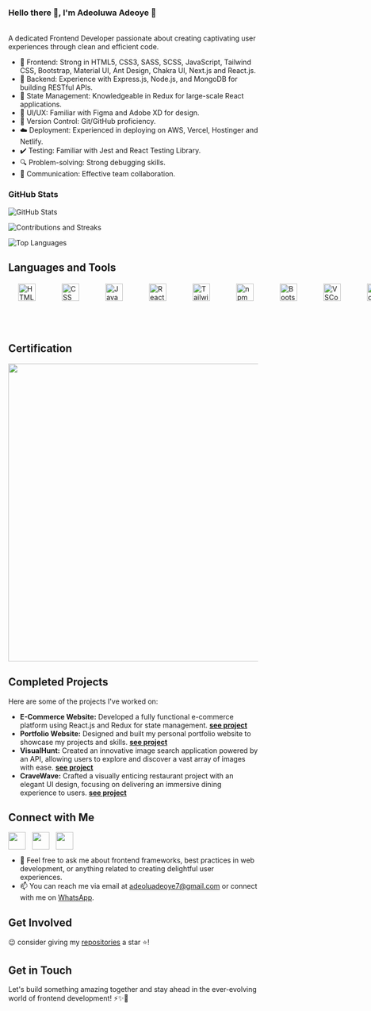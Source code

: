  ### Hello there 👋, I'm Adeoluwa Adeoye 👋
<br />
   A dedicated Frontend Developer passionate about creating captivating user experiences through clean and efficient code.


- 🎨 Frontend: Strong in HTML5, CSS3, SASS, SCSS, JavaScript, Tailwind CSS, Bootstrap, Material UI, Ant Design, Chakra UI, Next.js and React.js.
- 🚀 Backend: Experience with Express.js, Node.js, and MongoDB for building RESTful APIs.
- 🔄 State Management: Knowledgeable in Redux for large-scale React applications.
- 📱 UI/UX: Familiar with Figma and Adobe XD for design.
- 📝 Version Control: Git/GitHub proficiency.
- ☁️ Deployment: Experienced in deploying on AWS, Vercel, Hostinger and Netlify.
- ✔️ Testing: Familiar with Jest and React Testing Library.
- 🔍 Problem-solving: Strong debugging skills.
- 💬 Communication: Effective team collaboration.

### GitHub Stats
![GitHub Stats](https://github-readme-stats.vercel.app/api?username=adeoluwaadeoye&show_icons=true&theme=radical&custom_title=GitHub%20Stats&include_all_commits=true&count_private=true)

![Contributions and Streaks](https://github-readme-streak-stats.herokuapp.com/?user=adeoluwaadeoye&theme=radical)

![Top Languages](https://github-readme-stats.vercel.app/api/top-langs/?username=adeoluwaadeoye&layout=compact&theme=radical)

## Languages and Tools
<div style="display: flex; justify-content: space-between; gap: 40px; margin: 20px">
  <img align="left" src="https://www.vectorlogo.zone/logos/w3_html5/w3_html5-icon.svg" style="padding-right:10px;"  alt="HTML" height="35"/>
  <img align="left" src="https://www.vectorlogo.zone/logos/netlifyapp_watercss/netlifyapp_watercss-icon.svg" style="padding-right:10px;"  alt="CSS" height="35"/>
  <img align="left" src="https://www.vectorlogo.zone/logos/javascript/javascript-icon.svg" style="padding-right:10px;"  alt="JavaScript" height="35"/>
  <img align="left" src="https://www.vectorlogo.zone/logos/reactjs/reactjs-icon.svg" style="padding-right:10px;"  alt="React.js" height="35"/>
  <img align="left" src="https://www.vectorlogo.zone/logos/tailwindcss/tailwindcss-icon.svg" style="padding-right:10px;"  alt="Tailwind" height="35"/>
  <img align="left" src="https://www.vectorlogo.zone/logos/npmjs/npmjs-icon.svg" style="padding-right:10px;"  alt="npm" height="35"/>
  <img align="left" src="https://www.vectorlogo.zone/logos/getbootstrap/getbootstrap-icon.svg" style="padding-right:10px;"  alt="Bootstrap" height="35"/>
  <img align="left" src="https://www.vectorlogo.zone/logos/visualstudio_code/visualstudio_code-icon.svg" style="padding-right:10px;"  alt="VSCode" height="35"/>
  <img align="left" src="https://www.vectorlogo.zone/logos/nodejs/nodejs-icon.svg" style="padding-right:10px;"  alt="Node.js" height="35"/>
  <img align="left" src="https://www.vectorlogo.zone/logos/git-scm/git-scm-icon.svg" style="padding-right:10px;"  alt="Git" height="35"/>
</div>

<br />
<br />

## Certification
[<img src="https://s3.amazonaws.com/coursera_assets/meta_images/generated/CERTIFICATE_LANDING_PAGE/CERTIFICATE_LANDING_PAGE~ESFU4ABASJAZ/CERTIFICATE_LANDING_PAGE~ESFU4ABASJAZ.jpeg" width="600">](https://www.coursera.org/account/accomplishments/professional-cert/ESFU4ABASJAZ)

## Completed Projects
Here are some of the projects I've worked on:
- **E-Commerce Website:** Developed a fully functional e-commerce platform using React.js and Redux for state management. [**see project**](https://tastytopz.netlify.app/)
- **Portfolio Website:** Designed and built my personal portfolio website to showcase my projects and skills. [**see project**](https://adeoluwaadeoye.netlify.app/)
- **VisualHunt:** Created an innovative image search application powered by an API, allowing users to explore and discover a vast array of images with ease. [**see project**](https://visualhunt.netlify.app/)
- **CraveWave:** Crafted a visually enticing restaurant project with an elegant UI design, focusing on delivering an immersive dining experience to users. [**see project**](https://cravewave.netlify.app/)

## Connect with Me
[<img align="left" src="https://www.vectorlogo.zone/logos/linkedin/linkedin-icon.svg" style="padding-right:10px;" width="35">](https://linkedin.com/in/adeoyeadeoluwa)
[<img align="left" src="https://www.vectorlogo.zone/logos/twitter/twitter-icon.svg" style="padding-right:10px;" width="35">](https://www.twitter.com/adeoluwatweets)
[<img align="left" src="https://www.vectorlogo.zone/logos/messenger/messenger-icon.svg" style="padding-right:10px;" width="35">](https://m.me/adeoluwa.adeoye.90)
<br />
<br />
- 💬 Feel free to ask me about frontend frameworks, best practices in web development, or anything related to creating delightful user experiences.
- 📫 You can reach me via email at adeoluadeoye7@gmail.com or connect with me on [WhatsApp](https://wa.me/+2348140898790).


## Get Involved
 😉 consider giving my [repositories](https://github.com/adeoluwaadeoye?tab=repositories) a star ⭐️!

## Get in Touch
Let's build something amazing together and stay ahead in the ever-evolving world of frontend development! ⚡️✨🚀
